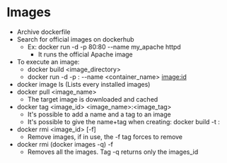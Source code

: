 # Images
- Archive dockerfile
- Search for official images on dockerhub
  - Ex: docker run -d -p 80:80 --name my_apache httpd 
    - It runs the official Apache image
- To execute an image:
  - docker build <image_directory>
  - docker run -d -p <host>:<container> --name <container_name> <image:id>
- docker image ls (Lists every installed images)
- docker pull <image_name>
  - The target image is downloaded and cached
- docker tag <image_id> <image_name>:<image_tag>
  - It's possible to add a name and a tag to an image
  - It's possible to give the name+tag when creating: docker build -t <name>:<tag>
- docker rmi <image_id> [-f]
  - Remove images, if in use, the -f tag forces to remove
- docker rmi (docker images -q) -f
  - Removes all the images. Tag -q returns only the images_id